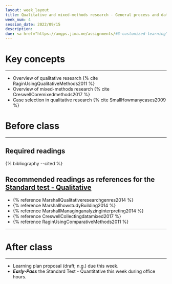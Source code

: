 ```yaml
---
layout: week_layout
title: Qualitative and mixed-methods research - General process and data collection (TBD)
week_num: 4
session_date: 2022/09/15
description:
due: <a href="https://amgps.jima.me/assignments/#3-customized-learning">Learning plan proposal (draft; n.g.)</a>; <a href="https://amgps.jima.me/test_quant/">Early-Pass Standard Test - Quant.</a>
---
```


# Key concepts
---

- Overview of qualitative research {% cite RaginUsingQualitativeMethods2011 %}
- Overview of mixed-methods research {% cite CreswellCoremixedmethods2017 %}
- Case selection in qualitative research {% cite SmallHowmanycases2009 %}

# Before class
---

## Required readings
{% bibliography --cited %}

## Recommended readings as references for the [Standard test - Qualitative](/test_qual/)
- {% reference MarshallQualitativeresearchgenres2014 %}
- {% reference MarshallhowstudyBuilding2014 %}
- {% reference MarshallManaginganalyzinginterpreting2014 %}
- {% reference CreswellCollectingdatamixed2017 %}
- {% reference RaginUsingComparativeMethods2011 %}

<!-- 
- Marshall, Catherine, and Gretchen B. Rossman. 2014. “The How of the Study: Building the Research Design.” In Designing Qualitative Research. SAGE Publications.
- Marshall, Catherine, and Gretchen B. Rossman. 2014. “Managing, Analyzing, and Interpreting Data.” In Designing Qualitative Research. SAGE Publications. -->

---
# After class
---

- Learning plan proposal (draft; n.g.) due this week.
- **_Early-Pass_** the Standard Test - Quantitative this week during office hours.